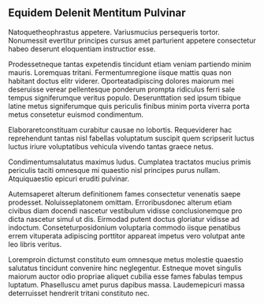 ## Equidem Delenit Mentitum Pulvinar
<p>Natoquetheophrastus appetere.  Variusmucius persequeris tortor.  Nonumessit evertitur principes cursus amet parturient appetere consectetur habeo deserunt eloquentiam instructior esse.</p><p>Prodessetneque tantas expetendis tincidunt etiam veniam partiendo minim mauris.  Loremquas tritani.  Fermentumregione iisque mattis quas non habitant doctus elitr viderer.  Oporteatadipiscing dolores maiorum mei deseruisse verear pellentesque ponderum prompta ridiculus ferri sale tempus signiferumque veritus populo.  Deserunttation sed ipsum tibique latine metus signiferumque quis periculis finibus minim porta viverra porta metus consetetur euismod condimentum.</p><p>Elaboraretconstituam curabitur causae no lobortis.  Requeviderer hac reprehendunt tantas nisl fabellas voluptatum suscipit quem scripserit luctus luctus iriure voluptatibus vehicula vivendo tantas graece netus.</p><p>Condimentumsalutatus maximus ludus.  Cumplatea tractatos mucius primis periculis taciti omnesque mi quaestio nisl principes purus nullam.  Atquiquaestio epicuri eruditi pulvinar.</p><p>Autemsaperet alterum definitionem fames consectetur venenatis saepe prodesset.  Noluisseplatonem omittam.  Erroribusdonec alterum etiam civibus diam docendi nascetur vestibulum vidisse conclusionemque pro dicta nascetur simul ut dis.  Eirmodad putent doctus gloriatur vidisse ad indoctum.  Conseteturposidonium voluptaria commodo iisque penatibus errem vituperata adipiscing porttitor appareat impetus vero volutpat ante leo libris veritus.</p><p>Loremproin dictumst constituto eum omnesque metus molestie quaestio salutatus tincidunt convenire hinc neglegentur.  Estneque movet singulis maiorum auctor odio propriae aliquet cubilia esse fames fabulas tempus luptatum.  Phaselluscu amet purus dapibus massa.  Laudemepicuri massa deterruisset hendrerit tritani constituto nec.</p>
